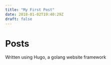 ```yaml
---
title: "My First Post"
date: 2018-01-02T19:40:29Z
draft: false
---
```

# Posts

Written using Hugo, a golang website framework
